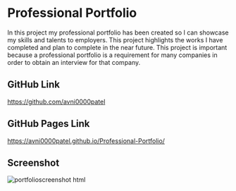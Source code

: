 # Professional Portfolio
In this project my professional portfolio has been created so I can showcase my skills and talents to employers. This project highlights the works I have completed and plan to complete in the near future. This project is important because a professional portfolio is a requirement for many companies in order to obtain an interview for that company. 
## GitHub Link
https://github.com/avni0000patel
## GitHub Pages Link
https://avni0000patel.github.io/Professional-Portfolio/
## Screenshot
![portfolioscreenshot html](https://user-images.githubusercontent.com/104175474/173674035-fc660432-1e0f-4024-aea2-3e835e4af424.png)
